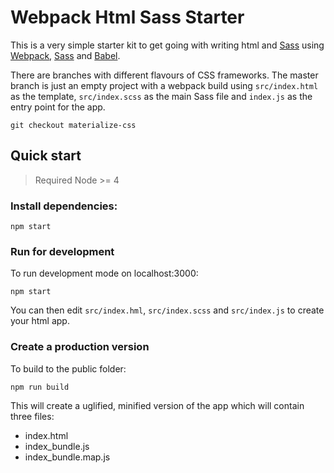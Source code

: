# Webpack Html Sass Starter

This is a very simple starter kit to get going with writing html and [Sass](http://sass-lang.com/) using [Webpack](https://webpack.github.io/),
[Sass](http://sass-lang.com/) and [Babel](https://babeljs.io/).

There are branches with different flavours of CSS frameworks. The master branch is just an empty project with a webpack build using `src/index.html`
as the template, `src/index.scss` as the main Sass file and `index.js` as the entry point for the app.

``` shell
git checkout materialize-css
```

## Quick start

> Required Node >= 4

### Install dependencies:

```
npm start
```

### Run for development

To run development mode on localhost:3000:

``` shell
npm start
```

You can then edit `src/index.hml`, `src/index.scss` and `src/index.js` to create your html app.

### Create a production version

To build to the public folder:

``` shell
npm run build
```

This will create a uglified, minified version of the app which will contain three files:

- index.html
- index_bundle.js
- index_bundle.map.js

